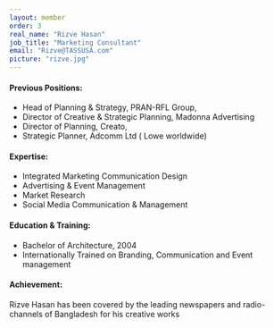 ```yaml
---
layout: member
order: 3
real_name: "Rizve Hasan"
job_title: "Marketing Consultant"
email: "Rizve@TASSUSA.com"
picture: "rizve.jpg"
---
```

#### Previous Positions:
- Head of Planning & Strategy, PRAN-RFL Group,
- Director of Creative & Strategic Planning, Madonna Advertising
- Director of Planning, Creato,
- Strategic Planner, Adcomm Ltd ( Lowe worldwide)

#### Expertise:
- Integrated Marketing Communication Design
- Advertising & Event Management
- Market Research
- Social Media Communication & Management

#### Education & Training:
- Bachelor of Architecture, 2004
- Internationally Trained on Branding, Communication and Event management

#### Achievement:
Rizve Hasan has been covered by the leading newspapers and radio-channels of Bangladesh for his creative works